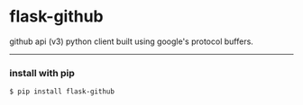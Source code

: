 flask-github
============

github api (v3) python client built using google's protocol buffers.


----


### install with pip

    $ pip install flask-github
